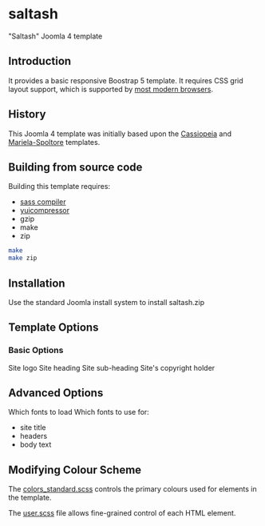 # saltash
"Saltash" Joomla 4 template

## Introduction
It provides a basic responsive Boostrap 5 template. It requires CSS grid layout support, which is
supported by [most modern browsers](https://caniuse.com/?search=grid).

## History
This Joomla 4 template was initially based upon the [Cassiopeia](https://github.com/joomla/cassiopeia)
and [Mariela-Spoltore](https://github.com/koenVDZ/Mariela-Spoltore_template_Joomla4) templates.

## Building from source code
Building this template requires:
* [sass compiler](https://sass-lang.com/install/)
* [yuicompressor](https://yui.github.io/yuicompressor/)
* gzip
* make
* zip

```sh
make
make zip
```

## Installation
Use the standard Joomla install system to install saltash.zip

## Template Options
### Basic Options
Site logo
Site heading
Site sub-heading
Site's copyright holder

## Advanced Options
Which fonts to load
Which fonts to use for:
* site title
* headers
* body text

## Modifying Colour Scheme
The [colors_standard.scss](media/scss/global/colors_standard.scss) controls the primary colours used
for elements in the template.

The [user.scss](media/scss/user.scss) file allows fine-grained control of each HTML element.
